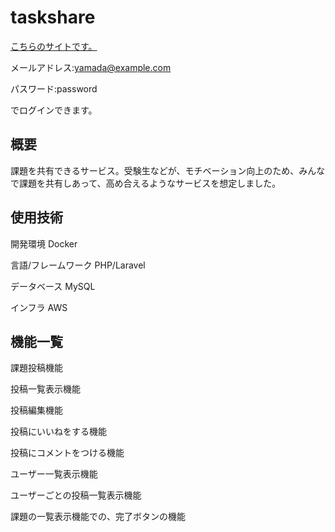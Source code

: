 # taskshare
[こちらのサイトです。](http://52.199.36.103)

メールアドレス:yamada@example.com

パスワード:password

でログインできます。


## 概要

課題を共有できるサービス。受験生などが、モチベーション向上のため、みんなで課題を共有しあって、高め合えるようなサービスを想定しました。

## 使用技術

開発環境 Docker

言語/フレームワーク PHP/Laravel

データベース MySQL

インフラ AWS

## 機能一覧

課題投稿機能

投稿一覧表示機能

投稿編集機能

投稿にいいねをする機能

投稿にコメントをつける機能

ユーザー一覧表示機能

ユーザーごとの投稿一覧表示機能

課題の一覧表示機能での、完了ボタンの機能
